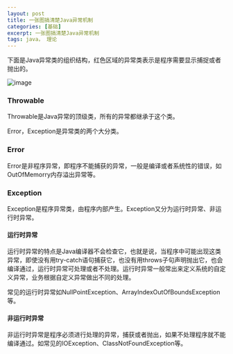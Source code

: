 ```yaml
---
layout: post
title: 一张图搞清楚Java异常机制
categories: [基础]
excerpt: 一张图搞清楚Java异常机制
tags: java， 理论  
---
```


下面是Java异常类的组织结构，红色区域的异常类表示是程序需要显示捕捉或者抛出的。

![image](https://www.programcreek.com/wp-content/uploads/2009/02/Exception-Hierarchy-Diagram.jpeg)

### Throwable
Throwable是Java异常的顶级类，所有的异常都继承于这个类。

Error，Exception是异常类的两个大分类。

### Error

Error是非程序异常，即程序不能捕获的异常，一般是编译或者系统性的错误，如OutOfMemorry内存溢出异常等。

### Exception
Exception是程序异常类，由程序内部产生。Exception又分为运行时异常、非运行时异常。

#### 运行时异常

运行时异常的特点是Java编译器不会检查它，也就是说，当程序中可能出现这类异常，即使没有用try-catch语句捕获它，也没有用throws子句声明抛出它，也会编译通过，运行时异常可处理或者不处理。运行时异常一般常出来定义系统的自定义异常，业务根据自定义异常做出不同的处理。

常见的运行时异常如NullPointException、ArrayIndexOutOfBoundsException等。

#### 非运行时异常

非运行时异常是程序必须进行处理的异常，捕获或者抛出，如果不处理程序就不能编译通过。如常见的IOException、ClassNotFoundException等。

